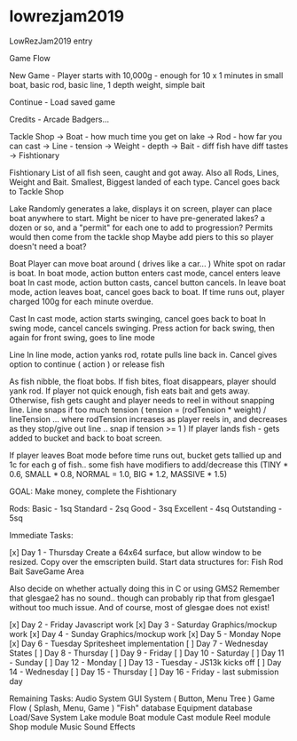 # lowrezjam2019
LowRezJam2019 entry

Game Flow

New Game - Player starts with 10,000g - enough for 10 x 1 minutes in small boat, basic rod, basic line, 1 depth weight, simple bait

Continue - Load saved game

Credits - Arcade Badgers...

Tackle Shop
-> Boat			- how much time you get on lake
-> Rod			- how far you can cast
-> Line			- tension
-> Weight		- depth
-> Bait			- diff fish have diff tastes
-> Fishtionary

Fishtionary
List of all fish seen, caught and got away.
Also all Rods, Lines, Weight and Bait.
Smallest, Biggest landed of each type.
Cancel goes back to Tackle Shop

Lake
Randomly generates a lake, displays it on screen, player can place boat anywhere to start.
Might be nicer to have pre-generated lakes? a dozen or so, and a "permit" for each one to add to progression?
Permits would then come from the tackle shop
Maybe add piers to this so player doesn't need a boat?

Boat
Player can move boat around ( drives like a car... )
White spot on radar is boat.
In boat mode, action button enters cast mode, cancel enters leave boat
In cast mode, action button casts, cancel button cancels.
In leave boat mode, action leaves boat, cancel goes back to boat.
If time runs out, player charged 100g for each minute overdue.

Cast
In cast mode, action starts swinging, cancel goes back to boat
In swing mode, cancel cancels swinging. Press action for back swing, then again for front swing, goes to line mode

Line
In line mode, action yanks rod, rotate pulls line back in.
Cancel gives option to continue ( action ) or release fish

As fish nibble, the float bobs.
If fish bites, float disappears, player should yank rod.
If player not quick enough, fish eats bait and gets away.
Otherwise, fish gets caught and player needs to reel in without snapping line.
Line snaps if too much tension ( tension = (rodTension * weight) / lineTension ... where rodTension increases as player reels in, and decreases as they stop/give out line .. snap if tension >= 1 )
If player lands fish - gets added to bucket and back to boat screen.

If player leaves Boat mode before time runs out, bucket gets tallied up and 1c for each g of fish.. some fish have modifiers to add/decrease this (TINY * 0.6, SMALL * 0.8, NORMAL = 1.0, BIG * 1.2, MASSIVE * 1.5)

GOAL:
Make money, complete the Fishtionary


Rods: 
Basic - 1sq
Standard - 2sq
Good - 3sq
Excellent - 4sq
Outstanding - 5sq

Immediate Tasks:

[x] Day 1 - Thursday
Create a 64x64 surface, but allow window to be resized.
Copy over the emscripten build.
Start data structures for:
	Fish
	Rod
	Bait
	SaveGame
	Area
	
Also decide on whether actually doing this in C or using GMS2
Remember that glesgae2 has no sound.. though can probably rip that from glesgae1 without too much issue.
And of course, most of glesgae does not exist!

[x] Day 2 - Friday
	Javascript work
[x] Day 3 - Saturday
	Graphics/mockup work
[x] Day 4 - Sunday
	Graphics/mockup work
[x] Day 5 - Monday
	Nope
[x] Day 6 - Tuesday
	Spritesheet implementation
[ ] Day 7 - Wednesday
	States
[ ] Day 8 - Thursday
[ ] Day 9 - Friday
[ ] Day 10 - Saturday
[ ] Day 11 - Sunday
[ ] Day 12 - Monday
[ ] Day 13 - Tuesday - JS13k kicks off
[ ] Day 14 - Wednesday
[ ] Day 15 - Thursday
[ ] Day 16 - Friday - last submission day

Remaining Tasks:
Audio System
GUI System ( Button, Menu Tree )
Game Flow ( Splash, Menu, Game )
"Fish" database
Equipment database
Load/Save System
Lake module
Boat module
Cast module
Reel module
Shop module
Music
Sound Effects
